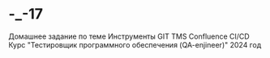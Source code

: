 ﻿# -_-17
Домашнее задание по  теме Инструменты GIT TMS Confluence CI/CD
Курс "Тестировщик программного обеспечения (QA-enjineer)" 2024 год
